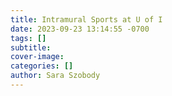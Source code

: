 ```yaml
---
title: Intramural Sports at U of I
date: 2023-09-23 13:14:55 -0700
tags: []
subtitle: 
cover-image: 
categories: []
author: Sara Szobody
---
```

